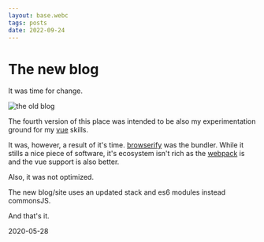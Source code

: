 ```yaml
---
layout: base.webc
tags: posts
date: 2022-09-24
---
```

# The new blog

It was time for change.

![the old blog](/post-pics/0019-the-new-blog/old.png)

The fourth version of this place was intended to be also my experimentation
ground for my [vue](https://vuejs.org/) skills.

It was, however, a result of it's time. [browserify](http://browserify.org/) was
the bundler. While it stills a nice piece of software, it's ecosystem isn't rich
as the [webpack](https://webpack.js.org/) is and the vue support is also better.

Also, it was not optimized.

The new blog/site uses an updated stack and es6 modules instead commonsJS.

And that's it.

2020-05-28
